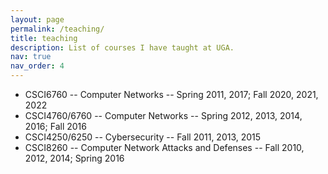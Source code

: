 ```yaml
---
layout: page
permalink: /teaching/
title: teaching
description: List of courses I have taught at UGA.
nav: true
nav_order: 4
---
```


* CSCI6760 -- Computer Networks -- Spring 2011, 2017; Fall 2020, 2021, 2022
* CSCI4760/6760 -- Computer Networks -- Spring 2012, 2013, 2014, 2016; Fall 2016
* CSCI4250/6250 -- Cybersecurity -- Fall 2011, 2013, 2015
* CSCI8260 -- Computer Network Attacks and Defenses -- Fall 2010, 2012, 2014; Spring 2016

